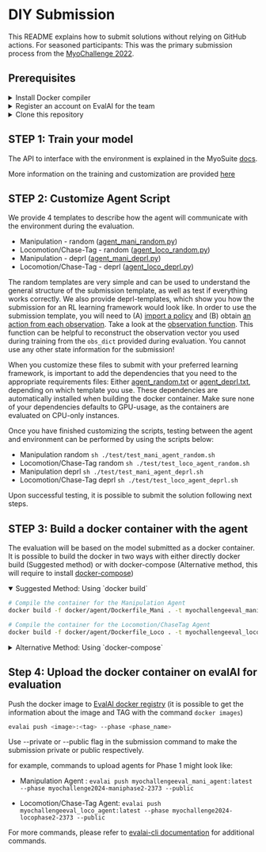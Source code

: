 # DIY Submission
This README explains how to submit solutions without relying on GitHub actions. For seasoned participants: This was the primary submission process from the [MyoChallenge 2022](https://github.com/ET-BE/myoChallengeEval).

## Prerequisites
<details closed>
<summary>Install Docker compiler</summary>

Install docker following the [instructions](https://docs.docker.com/get-docker/). Once installed, you can compile the docker containers for the 2 agents with the following scripts:

Note: Do not use `sudo` privileges, rather manage Docker as a [non-root user](https://docs.docker.com/engine/install/linux-postinstall/). Building the docker with root privileges might cause problems during the evalai submission.
</details>

<details closed>
<summary>Register an account on EvalAI for the team</summary>

Install EvalAI Command Line Interface (*evalai-cli*)
```bash
pip install "evalai>=1.3.13"
```

You might need to install evalai dependencies first:

```bash
sudo apt-get install libxml2-dev libxslt-dev
```

[⚠️ IMPORTANT ⚠️] Each team needs to be registered to obtain a specific token to identify it (see [instructions](https://evalai.readthedocs.io/en/latest/participate.html)). After registration, it is possible to add the EvalAI account token to via evalai-cli (full list of commands [here](https://cli.eval.ai/)) with the following command:
``` bash
# Register the tocken to identify your contribution
evalai set_token <your EvalAI participant token>
# Test that the registration was successful. MyoChallenge needs to be in the list returned
evalai challenges --participant
```

</details>

<details closed>
<summary>Clone this repository </summary>

Clone this repository to have access to all needed files:
```bash
# Clone the repository
git clone https://github.com/MyoHub/myochallenge_2024eval.git
# Enter into the root path
cd myochallenge_2024eval
# Install dependencies and tests
source ./setup.sh
```
</details>

## STEP 1: Train your model
The API to interface with the environment is explained in the MyoSuite [docs](https://myosuite.readthedocs.io/en/latest/).

More information on the training and customization are provided [here](./agent/TrainingPolicies.md)

<!-- For this challenge you might want to try the `myoChallengeRelocateP1-v0` for a quick test of training a policy (it should take ~2h on a regular laptop) and test the evaluation process. -->

## STEP 2: Customize Agent Script
We provide 4 templates to describe how the agent will communicate with the environment during the evaluation.
-  Manipulation - random ([agent_mani_random.py](../agent/agent_mani_random.py))
-  Locomotion/Chase-Tag - random ([agent_loco_random.py](../agent/agent_loco_random.py))
-  Manipulation - deprl ([agent_mani_deprl.py](../agent/agent_mani_deprl.py))
-  Locomotion/Chase-Tag - deprl ([agent_loco_deprl.py](../agent/agent_loco_deprl.py))

The random templates are very simple and can be used to understand the general structure of the submission template, as well as test if everything works correctly.
We also provide deprl-templates, which show you how the submission for an RL learning framework would look like. 
In order to use the submission template, you will need to (A) [import a policy](https://github.com/MyoHub/myochallenge_2024eval/blob/main/agent/agent_loco_deprl.py#L59) and (B) obtain [an action from each observation](https://github.com/MyoHub/myochallenge_2024eval/blob/main/agent/agent_loco_deprl.py#L80). Take a look at the [observation function](https://github.com/MyoHub/myochallenge_2024eval/blob/main/agent/agent_loco_deprl.py#L8). This function can be helpful to reconstruct the observation vector you used during training from the `obs_dict` provided during evaluation. You cannot use any other state information for the submission!

When you customize these files to submit with your preferred learning framework, is important to add the dependencies that you need to the appropriate requirements files: Either  [agent_random.txt](../requirements/agent_random.txt) or [agent_deprl.txt](../requirements/agent_deprl.txt), depending on which template you use. These dependencies are automatically installed when building the docker container.
Make sure none of your dependencies defaults to GPU-usage, as the containers are evaluated on CPU-only instances.

Once you have finished customizing the scripts, testing between the agent and environment can be performed by using the scripts below:
- Manipulation random `sh ./test/test_mani_agent_random.sh`
- Locomotion/Chase-Tag random `sh ./test/test_loco_agent_random.sh`
- Manipulation deprl `sh ./test/test_mani_agent_deprl.sh`
- Locomotion/Chase-Tag deprl `sh ./test/test_loco_agent_deprl.sh`

Upon successful testing, it is possible to submit the solution following next steps.

## STEP 3: Build a docker container with the agent
The evaluation will be based on the model submitted as a docker container. It is possible to build the docker in two ways with either directly docker build (Suggested method) or with docker-compose (Alternative method, this will require to install [docker-compose](https://docs.docker.com/compose/install/))
<details open>
<summary>Suggested Method: Using `docker build`</summary>

``` bash
# Compile the container for the Manipulation Agent
docker build -f docker/agent/Dockerfile_Mani . -t myochallengeeval_mani_agent

# Compile the container for the Locomotion/ChaseTag Agent
docker build -f docker/agent/Dockerfile_Loco . -t myochallengeeval_loco_agent
```
</details>

<details close>
<summary>Alternative Method: Using `docker-compose`</summary>


``` bash
# Compile the container for the Mani Agent
docker-compose -f docker-compose-ManiAgent.yml up --build

# Compile the container for the Locomotion/Chase-Tag Agent
docker-compose -f docker-compose-LocoAgent.yml up --build
```
</br>
</details>

## Step 4: Upload the docker container on evalAI for evaluation

Push the docker image to [EvalAI docker registry](https://eval.ai/web/challenges/challenge-page/2373/submission) (it is possible to get the information about the image and TAG with the command `docker images`)

```bash
evalai push <image>:<tag> --phase <phase_name>
```
Use --private or --public flag in the submission command to make the submission private or public respectively.

for example, commands to upload agents for Phase 1 might look like:
- Manipulation Agent : `evalai push myochallengeeval_mani_agent:latest --phase myochallenge2024-maniphase2-2373 --public`

- Locomotion/Chase-Tag Agent: `evalai push myochallengeeval_loco_agent:latest --phase myochallenge2024-locophase2-2373 --public`

<!-- and, for Phase 2 might look like:

- Manipulation Agent : `evalai push Dockerfile_Mani:latest --phase myochallenge2023-maniphase2-2105 --public`

- Locomotion/Chase-Tag Agent: `evalai push Dockerfile_Loco:latest --phase myochallenge2023-locophase2-2105 --public`
 -->

For more commands, please refer to [evalai-cli documentation](https://cli.eval.ai/) for additional commands.
